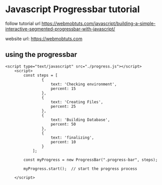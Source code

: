 
# Javascript Progressbar tutorial

follow tutorial url 
https://webmobtuts.com/javascript/building-a-simple-interactive-segmented-progressbar-with-javascript/

website url:
https://webmobtuts.com


## using the progressbar
```
<script type="text/javascript" src="./progress.js"></script>
	<script>
		const steps = [
				{
					text: 'Checking environment',
					percent: 15
				},
				{
					text: 'Creating Files',
					percent: 25
				},
				{
					text: 'Building Database',
					percent: 50
				},
				{
					text: 'finalizing',
					percent: 10
				}
			];

		const myProgress = new ProgressBar(".progress-bar", steps);
		
		myProgress.start();  // start the progress process
		
	</script>
```
